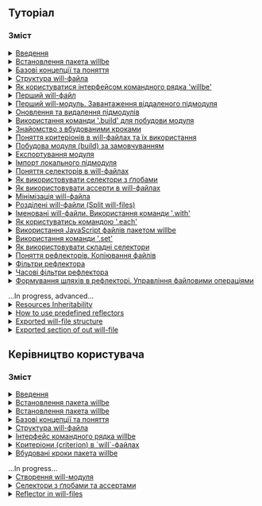 ## <a name="tutorials"></a> Туторіал

### Зміст
<details>
  <summary><a href="Introduction.ukr.md">Введення</a></summary>
    <p>Загальна інформація про пакет willbe</p>
</details> 
<details>
  <summary><a href="./Tutorials.ukr/WillbeInstalation.ukr.md">Встановлення пакета willbe</a></summary>
    <p>Показано процес встановлення пакета `willbe` на операційні системи Windows та Linux-дистрибутиви</p>
</details> 
<details>
  <summary><a href="./Tutorials.ukr/Concepts.urk.md">Базові концепції та поняття</a></summary>
    <p>В туторіалі описуються основні концепції та поняття для роботи з пакетом `willbe`</p>
</details> 
<details>
  <summary><a href="./Tutorials.ukr/CompositionOfWillFile.ukr.md">Структура will-файла</a></summary>
    <p>В туторіалі описано структуру секцій `will`-файлу та приведено приклади їх застосування</p>
</details>
<details>
  <summary><a href="./Tutorials.ukr/HowToUseCommandLineInterfaceOfWill.ukr.md">Як користуватися інтерфейсом командного рядка 'willbe'</a></summary>
    <p>В туторіалі описується використання командного рядка для взаємодії з пакетом `willbe`, застосування команд `.help` та `.list`</p>
</details>
<details>
  <summary><a href="./Tutorials.ukr/FirstWillFile.ukr.md">Перший will-файл</a></summary>
    <p>В туторіалі описується створення першого will-файлу та першого модуля</p>
</details>
<details>
  <summary><a href="./Tutorials.ukr/RemoteSubmodulesImporting.ukr.md">Перший will-модуль. Завантаження віддаленого підмодуля</a></summary>
    <p>В туторіалі показано як імпортувати віддалені підмодулі</p>
</details>
<details>
  <summary><a href="./Tutorials.ukr/SubmodulesAdministration.ukr.md">Оновлення та видалення підмодулів</a></summary>
    <p>В туторіалі продовжено опис підмодулів, більш детально розглянуто їх адміністрування</p>
</details>
<details>
  <summary><a href="./Tutorials.ukr/ModuleCreationByBuild.ukr.md">Використання команди '.build' для побудови модуля</a></summary>
    <p>Туторіал описує запуск окремих збірок побудови модуля в `will`-файлі</p>
</details>
<details>
  <summary><a href="./Tutorials.ukr/PredefinedSteps.ukr.md">Знайомство з вбудованими кроками</a></summary>
    <p>В туторіалі дається пояснення вбудованих кроків та приведено приклади використання</p>
</details>
<details>
  <summary><a href="./Tutorials.ukr/CriterionsInWillFile.ukr.md">Поняття критеріонів в will-файлах та їх використання</a></summary>
    <p>В туторіалі дається поняття про критеріони (criterion) та їх використання в `will`-файлах</p>
</details>
<details>
  <summary><a href="./Tutorials.ukr/DefaultCriterionInWillFile.ukr.md">Побудова модуля (build) за замовчуванням</a></summary>
    <p>В туторіалі показано як користуватись зовнішніми програмами та створено збірку, яка виконується за замовчуванням</p>
</details>
<details>
  <summary><a href="./Tutorials.ukr/ExportedWillFile.ukr.md">Експортування модуля</a></summary>
    <p>В цьому туторіалі описана процедура експортування `will`-модуля</p>
</details>
<details>
  <summary><a href="./Tutorials.ukr/LocalSubmodulesImporting.ukr.md">Імпорт локального підмодуля</a></summary>
    <p>В туторіалі показано як додати локальний підмодуль та його особливості</p>
</details>
<details>
  <summary><a href="./Tutorials.ukr/SelectorsTermInWillFile.ukr.md">Поняття селекторів в will-файлах</a></summary>
    <p>В туторіалі дається поняття селекторів та їх застосування в `will`-файлах</p>
</details>
<details>
  <summary><a href="./Tutorials.ukr/HowToUseSelectorsWithGlob.ukr.md">Як використовувати селектори з ґлобами</a></summary>
    <p>В туторіалі пояснюється застосування ґлобів в селекторах `will`-файла</p>
</details>
<details>
  <summary><a href="./Tutorials.ukr/HowToUseAsserts.ukr.md">Як використовувати ассерти в will-файлах</a></summary>
    <p>В туторіалі пояснюється як з допомогою ассертів зменшити кількість помилок в `will`-файлі</p>
</details>
<details>
  <summary><a href="./Tutorials.ukr/MinimizationOfWillFile.ukr.md">Мінімізація will-файла</a></summary>
    <p>В туторіалі показано, як мінімізувати величину `will`-файла та властивості ресурсів при використанні скороченої форми запису критеріонів</p>
</details>
<details>
  <summary><a href="./Tutorials.ukr/SplitWillFile.ukr.md">Розділені will-файли (Split will-files)</a></summary>
    <p>В туторіалі розглядається створення розділених `will`-файлів</p>
</details>
<details>
  <summary><a href="./Tutorials.ukr/NamedWillFile.ukr.md">Іменовані will-файли. Використання команди '.with'</a></summary>
    <p>В туторіалі дається поняття іменованих `will`-файлів та показано як користуватись командою `.with`</p>
</details>
<details>
  <summary><a href="./Tutorials.ukr/UsingEachCommand.ukr.md">Як користуватись командою '.each'</a></summary>
    <p>В туторіалі пояснюється призначення команди `.each` та приводиться приклад використання</p>
</details>
<details>
  <summary><a href="./Tutorials.ukr/UsingOfJSInWillbe.ukr.md">Використання JavaScript файлів пакетом willbe</a></summary>
    <p>В туторіалі показано як використовувати JavaScript-скрипти в пакеті `willbe`</p>
</details>
<details>
  <summary><a href="./Tutorials.ukr/UsingSetCommand.ukr.md">Використання команди '.set'</a></summary>
    <p>В туторіалі пояснюється призначення команди `.set` та дається приклад використання</p>
</details>
<details>
  <summary><a href="./Tutorials.ukr/HowToUseComplexSelector.ukr.md">Як використовувати складні селектори</a></summary>
    <p>В туторіалі пояснюється застосування складних селекторів при побудові модуля, приведено приклади застосування ґлобів та ассертів</p>
</details>
<details>
  <summary><a href="./Tutorials.ukr/ReflectorUsing.ukr.md">Поняття рефлекторів. Копіювання файлів</a></summary>
    <p>В туторіалі описуються рефлектори, дається приклад копіювання файлів рефлектором, пояснюється як користуватись полем `recursive`</p>
</details>
<details>
  <summary><a href="./Tutorials.ukr/ReflectorFilters.ukr.md">Фільтри рефлектора</a></summary>
    <p>В туторіалі дається поняття простих фільтрів і масок рефлектора та показано як вони застосовуються</p>
</details>
<details>
  <summary><a href="./Tutorials.ukr/ReflectorTimeFilters.ukr.md">Часові фільтри рефлектора</a></summary>
    <p>В туторіалі показано як використовуються фільтри відбору файлів по часу</p>
</details>
<details>
  <summary><a href="./Tutorials.ukr/ReflectorFSControl.ukr.md">Формування шляхів в рефлекторі. Управління файловими операціями</a></summary>
    <p>В туторіалі показано як формуються шляхи рефлекторів та як управляти кількістю файлових операцій</p>
</details>

<p></p>
...In progress, advanced...
<details>
  <summary><a href="./Tutorials.ukr/ResourceInheritability.ukr.md">Resources Inheritability</a></summary>
    <p>В туторіалі показано як використовувати наслідування ресурсами `will`-файла</p>
</details>
<details>
  <summary><a href="./Tutorials.ukr/PredefinedReflectorsUsing.ukr.md">How to use predefined reflectors</a></summary>
    <p>В туторіалі показано як використовувати вбудовані рефлектори пакета `willbe`</p>
</details>
<details>
  <summary><a href="./Tutorials.ukr/ExportedFileStructure.ukr.md">Exported will-file structure</a></summary>
    <p>В туторіалі показано особливості структури експортованого `*.out.will.`-файла та окремих ресурсів</p>
</details>
<details>
  <summary><a href="./Tutorials.ukr/ExportedSectionOfWillFile.ukr.md">Exported section of out will-file</a></summary>
    <p>В цьому туторіалі розглядається секція `exported`</p>
</details>


## <a name="manuals"></a> Керівництво користувача

### Зміст
<details>
  <summary><a href="Introduction.ukr.md">Введення</a></summary>
    <p>Загальна інформація про пакет willbe</p>
</details> 
<details>
  <summary><a href="./Manuals.ukr/WillbeInstalation.ukr.md">Встановлення пакета willbe</a></summary>
    <p>Показано процес встановлення пакета `willbe` на операційні системи Windows та Linux-дистрибутиви</p>
</details> 
<details>
  <summary><a href="./Manuals.ukr/WillbeInstalation.ukr.md">Встановлення пакета willbe</a></summary>
    <p>Показано процес встановлення пакета `willbe` на операційні системи Windows та Linux-дистрибутиви</p>
</details> 
<details>
  <summary><a href="./Manuals.ukr/Concepts.urk.md">Базові концепції та поняття</a></summary>
    <p>В туторіалі описуються основні концепції та поняття для роботи з пакетом `willbe`</p>
</details> 
<details>
  <summary><a href="./Manuals.ukr/WillFileStructure.ukr.md">Структура will-файла</a></summary>
    <p>Описується структура секцій `will`-файлу та приведено приклади їх застосування</p>
</details>
<details>
  <summary><a href="./Manuals.ukr/CommandLineInterfaceOfWill.ukr.md">Інтерфейс командного рядка willbe</a></summary>
    <p>Описані команди пакету `willbe` та їх синтаксис</p>
</details>
<details>
  <summary><a href="./Manuals.ukr/WillFileCriterions.urk.md">Критеріони (criterion) в `will`-файлах</a></summary>
    <p>В керівництві користувача визначено поняття критеріонів та приведено приклади їх використання при створенні модулів</p>
</details>
<details>
  <summary><a href="./Manuals.ukr/WillFilePredefinedSteps.ukr.md">Вбудовані кроки пакета willbe</a></summary>
    <p>Керівництво користувача по вбудованим крокам для побудови модуля</p>
</details>

<p></p>
...In progress... 
<details>
  <summary><a href="./Manuals.ukr/WillFileCreation.md">Створення will-модуля</a></summary>
    <p>В керівництві описано створення will-файла та побудова модулів різного призначення</p>
    <p><a href="./Manuals.ukr/WillFileCreation.md#start">Початок роботи</a></p>
    <p><a href="./Manuals.ukr/WillFileCreation.md#basic-configuration">Базова конфігурація</a></p>
    <p><a href="./Manuals.ukr/WillFileCreation.md#submodules-importing">Робота з підмодулями</a></p>
    <p><a href="./Manuals.ukr/WillFileCreation.md#step-and-build">Використання секцій `step` i `build` при створенні модуля</a></p>
    <p><a href="./Manuals.ukr/WillFileCreation.md#module-export">Експорт модуля</a></p>
    <p><a href="./Manuals.ukr/WillFileCreation.md#named-module">Іменований підмодуль</a></p>
</details> 
<details>
  <summary><a href="./Manuals.ukr/WillFileSelectors.ukr.md">Cелектори з ґлобами та ассертами</a></summary>
    <p>В керівництві користувача дається інформація про використання селекторів для побудови модуля</p>
</details>
<details>
  <summary><a href="./Manuals.ukr/WillFileReflectors.ukr.md">Reflector in will-files</a></summary>
    <p>В керівництві користувача описуються рефлектори - призначення, особливості побудови, використання</p>
</details>